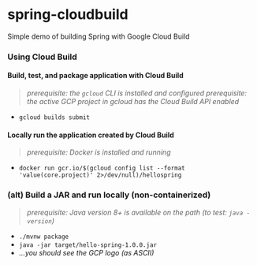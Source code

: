 # spring-cloudbuild
Simple demo of building Spring with Google Cloud Build

### Using Cloud Build
#### Build, test, and package application with Cloud Build
> _prerequisite: the `gcloud` CLI is installed and configured_
> _prerequisite: the active GCP project in gcloud has the Cloud Build API enabled_

* `gcloud builds submit`

#### Locally run the application created by Cloud Build
> _prerequisite: Docker is installed and running_

* `docker run gcr.io/$(gcloud config list --format 'value(core.project)' 2>/dev/null)/hellospring`

### (alt) Build a JAR and run locally (non-containerized)
> _prerequisite: Java version 8+ is available on the path (to test: `java -version`)_

* `./mvnw package`
* `java -jar target/hello-spring-1.0.0.jar`
* _...you should see the GCP logo (as ASCII)_